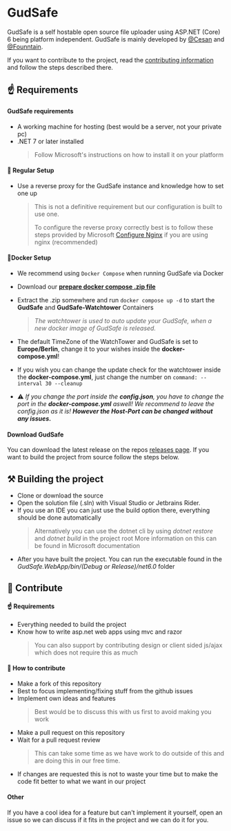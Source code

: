 # GudSafe 

GudSafe is a self hostable open source file uploader using ASP.NET (Core) 6 being platform independent. GudSafe is mainly developed by [@Cesan](https://github.com/Cesan) and [@Founntain](https://github.com/Founntain).

If you want to contribute to the project, read the [contributing information](#-contribute) and follow the steps described there.

## ☝️ Requirements

#### GudSafe requirements

- A working machine for hosting (best would be a server, not your private pc)
- .NET 7 or later installed
  > Follow Microsoft's instructions on how to install it on your platform
#### 🚀 Regular Setup
  
  + Use a reverse proxy for the GudSafe instance and knowledge how to set one up
    > This is not a definitive requirement but our configuration is built to use one.
    > 
    > To configure the reverse proxy correctly best is to follow these steps provided by Microsoft [Configure Nginx](https://learn.microsoft.com/en-us/aspnet/core/host-and-deploy/linux-nginx?view=aspnetcore-6.0#configure-nginx) if you are using nginx (recommended)

#### 🐬Docker Setup
  + We recommend using `Docker Compose` when running GudSafe via Docker
  + Download our **[prepare docker compose .zip file](https://github.com/Founntain/gudsafe/files/9990455/GudSafe-Docker.zip)**

  + Extract the .zip somewhere and run `docker compose up -d` to start the **GudSafe** and **GudSafe-Watchtower** Containers
    > *The watchtower is used to auto update your GudSafe, when a new docker image of GudSafe is released.*
  + The default TimeZone of the WatchTower and GudSafe is set to **Europe/Berlin**, change it to your wishes inside the **docker-compose.yml**!
  + If you wish you can change the update check for the watchtower inside the **docker-compose.yml**, just change the number on `command: --interval 30 --cleanup`
  + ⚠️ *If you change the port inside the **config.json**, you have to change the port in the **docker-compose.yml** aswell! We recommend to leave the config.json as it is! **However the Host-Port can be changed without any issues.***


#### Download GudSafe
You can download the latest release on the repos [releases page](https://github.com/Founntain/gudsafe/releases). If you want to build the project from source follow the steps below.

## ⚒️ Building the project
- Clone or download the source
- Open the solution file (.sln) with Visual Studio or Jetbrains Rider.
- If you use an IDE you can just use the build option there, everything should be done automatically
	> Alternatively you can use the dotnet cli by using *dotnet restore* and *dotnet build* in the project root
	> More information on this can be found in Microsoft documentation
- After you have built the project. You can run the executable found in the *GudSafe.WebApp/bin/(Debug or Release)/net6.0* folder

## 👋 Contribute
#### ☝️ Requirements
- Everything needed to build the project
- Know how to write asp.net web apps using mvc and razor
	> You can also support by contributing design or client sided js/ajax which does not require this as much

#### 🚀 How to contribute
- Make a fork of this repository
- Best to focus implementing/fixing stuff from the github issues
- Implement own ideas and features
	> Best would be to discuss this with us first to avoid making you work 
- Make a pull request on this repository
- Wait for a pull request review
	> This can take some time as we have work to do outside of this and are doing this in our free time.
- If changes are requested this is not to waste your time but to make the code fit better to what we want in our project

#### Other
If you have a cool idea for a feature but can't implement it yourself, open an issue so we can discuss if it fits in the project and we can do it for you.
